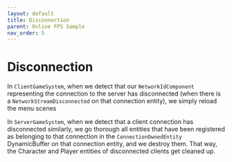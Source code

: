 ```yaml
---
layout: default
title: Disconnection
parent: Online FPS Sample
nav_order: 5
---
```


# Disconnection
In `ClientGameSystem`, when we detect that our `NetworkIdComponent` representing the connection to the server has disconnected (when there is a `NetworkStreamDisconnected` on that connection entity), we simply reload the menu scenes

In `ServerGameSystem`, when we detect that a client connection has disconnected similarly, we go thorough all entities that have been registered as belonging to that connection in the `ConnectionOwnedEntity` DynamicBuffer on that connection entity, and we destroy them. That way, the Character and Player entities of disconnected clients get cleaned up.